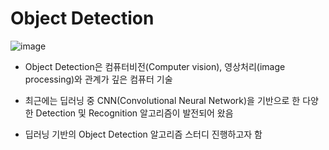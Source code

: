 # Object Detection #

![image](https://user-images.githubusercontent.com/66320010/107497449-f0609680-6bd5-11eb-8e78-1d01ea148e5d.png)

- Object Detection은 컴퓨터비전(Computer vision), 영상처리(image processing)와 관계가 깊은 컴퓨터 기술

- 최근에는 딥러닝 중 CNN(Convolutional Neural Network)을 기반으로 한 다양한 Detection 및 Recognition 알고리즘이 발전되어 왔음

- 딥러닝 기반의 Object Detection 알고리즘 스터디 진행하고자 함
